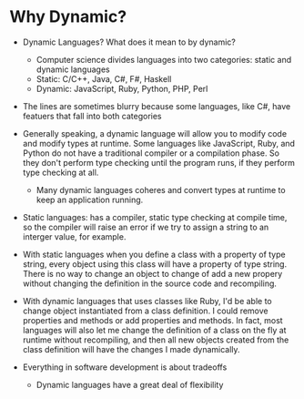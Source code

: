 # Why Dynamic?

* Dynamic Languages? What does it mean to by dynamic?
    * Computer science divides languages into two categories: static and dynamic languages
    * Static: C/C++, Java, C#, F#, Haskell
    * Dynamic: JavaScript, Ruby, Python, PHP, Perl
* The lines are sometimes blurry because some languages, like C#, have featuers that fall into both categories

* Generally speaking, a dynamic language will allow you to modify code and modify types at runtime. Some languages like JavaScript, Ruby, and Python do not have a traditional compiler or a compilation phase. So they don't perform type checking until the program runs, if they perform type checking at all.
    * Many dynamic languages coheres and convert types at runtime to keep an application running.

* Static languages: has a compiler, static type checking at compile time, so the compiler will raise an error if we try to assign a string to an interger value, for example.
* With static languages when you define a class with a property of type string, every object using this class will have a property of type string. There is no way to change an object to change of add a new propery without changing the definition in the source code and recompiling.
* With dynamic languages that uses classes like Ruby, I'd be able to change object instantiated from a class definition. I could remove properties and methods or add properties and methods. In fact, most languages will also let me change the definition of a class on the fly at runtime without recompiling, and then all new objects created from the class definition will have the changes I made dynamically.
* Everything in software development is about tradeoffs
    * Dynamic languages have a great deal of flexibility